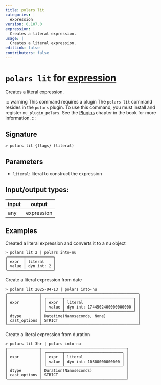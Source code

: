 ```yaml
---
title: polars lit
categories: |
  expression
version: 0.107.0
expression: |
  Creates a literal expression.
usage: |
  Creates a literal expression.
editLink: false
contributors: false
---
```

<!-- This file is automatically generated. Please edit the command in https://github.com/nushell/nushell instead. -->

# `polars lit` for [expression](/commands/categories/expression.md)

<div class='command-title'>Creates a literal expression.</div>

::: warning This command requires a plugin
The `polars lit` command resides in the `polars` plugin.
To use this command, you must install and register `nu_plugin_polars`.
See the [Plugins](/book/plugins.html) chapter in the book for more information.
:::


## Signature

```> polars lit {flags} (literal)```

## Parameters

 -  `literal`: literal to construct the expression


## Input/output types:

| input | output     |
| ----- | ---------- |
| any   | expression |
## Examples

Created a literal expression and converts it to a nu object
```nu
> polars lit 2 | polars into-nu
╭───────┬────────────╮
│ expr  │ literal    │
│ value │ dyn int: 2 │
╰───────┴────────────╯
```

Create a literal expression from date
```nu
> polars lit 2025-04-13 | polars into-nu
╭──────────────┬──────────────────────────────────────────╮
│              │ ╭───────┬──────────────────────────────╮ │
│ expr         │ │ expr  │ literal                      │ │
│              │ │ value │ dyn int: 1744502400000000000 │ │
│              │ ╰───────┴──────────────────────────────╯ │
│ dtype        │ Datetime(Nanoseconds, None)              │
│ cast_options │ STRICT                                   │
╰──────────────┴──────────────────────────────────────────╯
```

Create a literal expression from duration
```nu
> polars lit 3hr | polars into-nu
╭──────────────┬─────────────────────────────────────╮
│              │ ╭───────┬─────────────────────────╮ │
│ expr         │ │ expr  │ literal                 │ │
│              │ │ value │ dyn int: 10800000000000 │ │
│              │ ╰───────┴─────────────────────────╯ │
│ dtype        │ Duration(Nanoseconds)               │
│ cast_options │ STRICT                              │
╰──────────────┴─────────────────────────────────────╯
```
